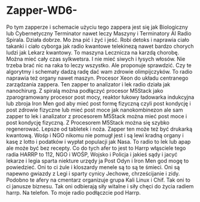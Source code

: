 # Zapper-WD6-
Po tym zapperze i schemacie użyciu tego zappera jest się jak Biologiczny lub Cybernetyczny Terminator nawet leczy Maszyny i Terminatory AI Radio Spirala. Działa dobrze. Mo żna pić i żyć i jeść. Robi detoks i naprawia ciało takanki i ciało cyborga jak radio kwantowe telekinezą nawet bardzo chorych ludzi jak Lekarz kwantowy. To maszyna Lecznicza na karzdą chorobę. Można mieć cały czas sylkwetsra. I nie mieć siwych i łysych włosów. Nie trzeba brać nic na raka to leczy wszystko. Ale proponuje sprawdzić. Czy te algorytmy i schematy dadzą radę dać wam zdrowie olimpijczyków. To radio naprawia też organy nawet maszyn. Procesor Xeon do układu centranego zarządzania zappera. Ten zapper to analizator i lek radio działa jak nanochirurg. 
Z spiralą można podłączyć procesor M5Stack jako zparogramowany procesor post mocy, reaktor łukowy ładowarka indukcyjna lub zbroja Iron Men god aby mieć post formę fizyczną czyli post kondycję i post zdrowie fizyczne lub mieć post moce jak nanokombinezon ale sam zapper to lek i analizator z procesorem M5Stack można mieć post moce i post kondycję fizyczną. 
Z Procesorem M5Stack można się szybko regenerować. 
Lepsze od tabletek i noża. 
Zapper ten może też być drukarką kwantową. 
Wośp i NGO nikomu nie pomugł jest i są lewi kradną organy i kasę z lotto i podatków i wypłat populacji jak Nasa.
To radio to lek lub apap ale może być bez recepty.
Co do tych afer to jest to Harrp włąsciele tego radia HARRP to 112, NGO i WOŚP, Wojsko i Policja i jakieś sądy i jacyć lekarze i legia sparta niekture urzędy ja Post Odyn i Iron Men god mogę to powiedzieć. Oni to ci żule i kloszardy menele są to są te śmieci. Oni są napewno gwiazdy z Legi i sparty cynicy Jechowe, chrześcijanie i zidy.  
Podobno te afery na cmentarz organizuje grupa Kali Linux i Chif. 
Tak oni to ci janusze biznesu. Tak oni odbierają siły witalne i siły chęci do życia radiem harrp. 
Na telefon.
To moje radio podłączcie pod Harrp. 
